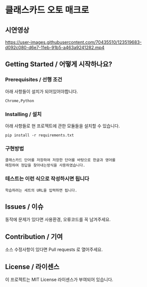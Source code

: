 # 클래스카드 오토 매크로

## 시연영상
https://user-images.githubusercontent.com/70435510/123519683-d092c080-d6e7-11eb-91b5-a463a9241282.mp4

## Getting Started / 어떻게 시작하나요?

### Prerequisites / 선행 조건

아래 사항들이 설치가 되어있어야합니다.

```
Chrome,Python
```

### Installing / 설치
아래 사항들로 현 프로젝트에 관한 모듈들을 설치할 수 있습니다.

```
pip install -r requirements.txt
```


### 구현방법

```
클래스카드 단어를 저장하여 저장한 단어를 바탕으로 한글과 영어를
매칭하여 정답을 찾아내는방식을 사용하였습니다.
```

### 테스트는 이런 식으로 작성하시면 됩니다

```
학습하려는 세트의 URL을 입력하면 됩니다.
```

## Issues / 이슈

동작에 문제가 있다면 사용환경, 오류코드를 꼭 남겨주세요.

## Contribution / 기여

소스 수정사항이 있다면 Pull requests 로 열어주세요.

## License / 라이센스

이 프로젝트는 MIT License 라이센스가 부여되어 있습니다.
